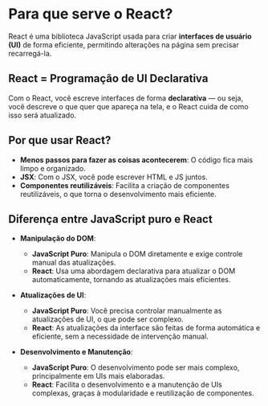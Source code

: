 # Para que serve o React?

React é uma biblioteca JavaScript usada para criar **interfaces de usuário (UI)** de forma eficiente, permitindo alterações na página sem precisar recarregá-la.

## React = Programação de UI Declarativa

Com o React, você escreve interfaces de forma **declarativa** — ou seja, você descreve o que quer que apareça na tela, e o React cuida de como isso será atualizado.

## Por que usar React?

- **Menos passos para fazer as coisas acontecerem**: O código fica mais limpo e organizado.
- **JSX**: Com o JSX, você pode escrever HTML e JS juntos.
- **Componentes reutilizáveis**: Facilita a criação de componentes reutilizáveis, o que torna o desenvolvimento mais eficiente.

## Diferença entre JavaScript puro e React

- **Manipulação do DOM**:  
  - **JavaScript Puro**: Manipula o DOM diretamente e exige controle manual das atualizações.
  - **React**: Usa uma abordagem declarativa para atualizar o DOM automaticamente, tornando as atualizações mais eficientes.
  
- **Atualizações de UI**:  
  - **JavaScript Puro**: Você precisa controlar manualmente as atualizações de UI, o que pode ser complexo.
  - **React**: As atualizações da interface são feitas de forma automática e eficiente, sem a necessidade de intervenção manual.

- **Desenvolvimento e Manutenção**:  
  - **JavaScript Puro**: O desenvolvimento pode ser mais complexo, principalmente em UIs mais elaboradas.
  - **React**: Facilita o desenvolvimento e a manutenção de UIs complexas, graças à modularidade e reutilização de componentes.
  

